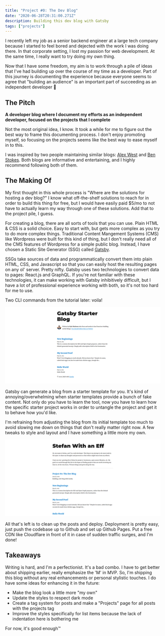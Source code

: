 ```yaml
---
title: "Project #0: The Dev Blog"
date: "2020-06-28T20:31:00.271Z"
description: Building this dev blog with Gatsby
tags: ["projects"]
---
```


I recently left my job as a senior backend engineer at a large tech company because I started to feel bored and dejected with the work I was doing there. In that corporate setting, I lost my passion for web development. At the same time, I really want to try doing my own thing.

Now that I have some freedom, my aim is to work through a pile of ideas that I've had building up over the course of my time as a developer. Part of this journey is documenting the experience because everyone seems to agree that "building an audience" is an important part of succeeding as an independent developer 🤷

## The Pitch

**A developer blog where I document my efforts as an independent developer, focused on the projects that I complete**

Not the most original idea, I know. It took a while for me to figure out the best way to frame this documenting process. I don't enjoy promoting myself, so focusing on the projects seems like the best way to ease myself in to this.

I was inspired by two people maintaining similar blogs: [Alex West](https://www.alexwest.co/) and [Ben Stokes](https://tinyprojects.dev/). Both blogs are informative and entertaining, and I highly recommend following both of them.

## The Making Of

My first thought in this whole process is "Where are the solutions for hosting a dev blog?" I know what off-the-shelf solutions to reach for in order to build this thing for free, but I would have easily paid \$5/mo to not have to actually learn my way through one of these solutions. Add that to the project pile, I guess.

For creating a blog, there are all sorts of tools that you can use. Plain HTML & CSS is a solid choice. Easy to start with, but gets more complex as you try to do more complex things. Traditional Content Mangement Systems (CMS) like Wordpress were built for this kind of thing, but I don't really need all of the CMS features of Wordpress for a simple public blog. Instead, I have chosen a Static Site Generator (SSG) called [Gatsby](https://www.gatsbyjs.org/).

SSGs take sources of data and programmatically convert them into plain HTML, CSS, and Javascript so that you can easily host the resulting pages on any ol' server. Pretty nifty. Gatsby uses two technologies to convert data to pages: React.js and GraphQL. If you're not familiar with these technologies, it can make working with Gatsby inhibitively difficult, but I have a lot of professional experience working with both, so it's not too hard for me to use.

Two CLI commands from the tutorial later: voila!

![The demo version of a blog that Gatsby auto-generates](./demo-blog.png)

Gatsby can generate a blog from a starter template for you. It's kind of annoying/overwhelming when starter templates provide a bunch of fake content. Not only do you have to learn the tool, now you have to learn how the specific starter project works in order to untangle the project and get it to behave how you'd like.

I'm refraining from adjusting the blog from its initial template too much to avoid slowing me down on things that don't really matter right now. A few tweaks to style and layout and I have something a little more my own.

![My adjustment to the auto-generated demo blog](./my-blog.png)

All that's left is to clean up the posts and deploy. Deployment is pretty easy, just push the codebase up to Github and set up Github Pages. Put a free CDN like Cloudflare in front of it in case of sudden traffic surges, and I'm done!

## Takeaways

Writing is hard, and I'm a perfectionist. It's a bad combo. I have to get better about shipping earlier, really emphasize the 'M' in MVP. So, I'm shipping this blog without any real enhancements or personal stylistic touches. I do have some ideas for enhancing it in the future:

- Make the blog look a little more "my own"
- Update the styles to respect dark mode
- Create a tag system for posts and make a "Projects" page for all posts with the projects tag
- Improve the styles specifically for list items because the lack of indentation here is bothering me

For now, it's good enough™️
